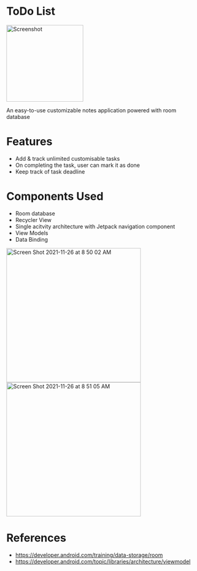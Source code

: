 # ToDo List

<img src="https://user-images.githubusercontent.com/92260200/143501586-1ab8ad33-ff57-4a11-abe5-ab221b7f4a5f.png" alt="Screenshot" width="200"/>


An easy-to-use customizable notes application powered with room database

# Features

- Add & track unlimited customisable tasks
- On completing the task, user can mark it as done 
- Keep track of task deadline

# Components Used

- Room database
- Recycler View
- Single acitvity architecture with Jetpack navigation component
- View Models
- Data Binding

<img width="350" alt="Screen Shot 2021-11-26 at 8 50 02 AM" src="https://user-images.githubusercontent.com/92260200/143533567-0351069e-2957-4624-b0bf-a84b26a5f2d6.png"><img width="350" alt="Screen Shot 2021-11-26 at 8 51 05 AM" src="https://user-images.githubusercontent.com/92260200/143533570-85b10d47-6d2e-4cde-aa4b-13dc5b3ed71e.png">









# References

- https://developer.android.com/training/data-storage/room
- https://developer.android.com/topic/libraries/architecture/viewmodel




